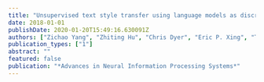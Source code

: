 ```yaml
---
title: "Unsupervised text style transfer using language models as discriminators"
date: 2018-01-01
publishDate: 2020-01-20T15:49:16.630091Z
authors: ["Zichao Yang", "Zhiting Hu", "Chris Dyer", "Eric P. Xing", "Taylor Berg-Kirkpatrick"]
publication_types: ["1"]
abstract: ""
featured: false
publication: "*Advances in Neural Information Processing Systems*"
---
```



